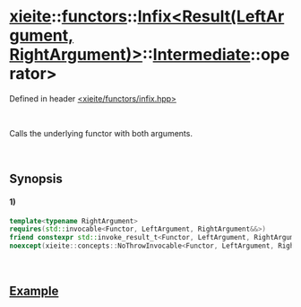 # [xieite](../../../../../../../../../xieite.md)\:\:[functors](../../../../../../../../../functors.md)\:\:[Infix<Result(LeftArgument, RightArgument)>](../../../../../../../infix.md)\:\:[Intermediate<LeftArgumentReference>](../../../../intermediate.md)\:\:operator>
Defined in header [<xieite/functors/infix.hpp>](../../../../../../../../../../include/xieite/functors/infix.hpp)

&nbsp;

Calls the underlying functor with both arguments.

&nbsp;

## Synopsis
#### 1)
```cpp
template<typename RightArgument>
requires(std::invocable<Functor, LeftArgument, RightArgument&&>)
friend constexpr std::invoke_result_t<Functor, LeftArgument, RightArgument&&> operator>(const xieite::functors::Infix<Result(LeftArgument, RightArgument)>::Intermediate<LeftArgument>& infixIntermediate, RightArgument&& rightArgument)
noexcept(xieite::concepts::NoThrowInvocable<Functor, LeftArgument, RightArgument&&>);
```

&nbsp;

## [Example](../../../../operators/less.md)
